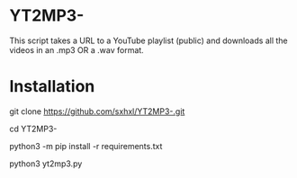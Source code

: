 # YT2MP3-
This script takes a URL to a YouTube playlist (public) and downloads all the videos in an .mp3 OR a .wav format.


# Installation

git clone https://github.com/sxhxl/YT2MP3-.git

cd YT2MP3-

python3 -m pip install -r requirements.txt

python3 yt2mp3.py